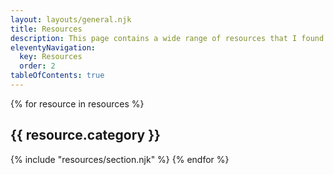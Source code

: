```yaml
---
layout: layouts/general.njk
title: Resources
description: This page contains a wide range of resources that I found useful.
eleventyNavigation:
  key: Resources
  order: 2
tableOfContents: true
---
```


{% for resource in resources %}
  ## {{ resource.category }}
  {% include "resources/section.njk" %}
{% endfor %}
